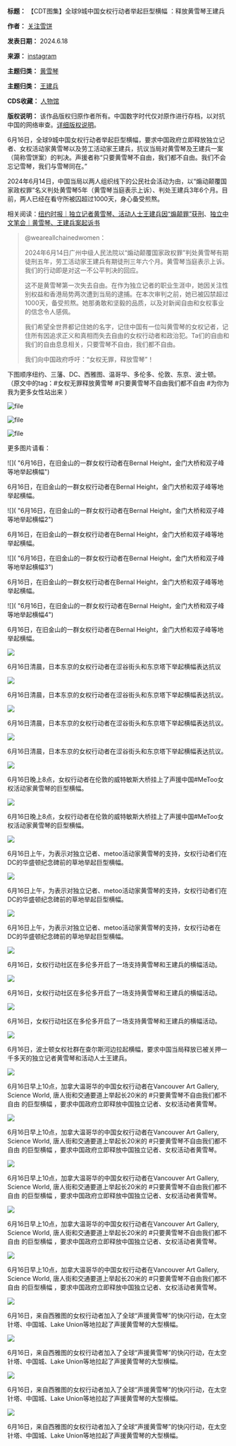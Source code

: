 

**标题：** 【CDT图集】全球9城中国女权行动者举起巨型横幅 ：释放黄雪琴王建兵  

**作者：** [关注雪饼](https://chinadigitaltimes.net/space/关注雪饼)  

**发表日期：** 2024.6.18  

**来源：** [instagram](https://www.instagram.com/p/C8UVxniJpfW/?igsh=MWQ1ZGUxMzBkMA%3D%3D)  

**主题归类：** [黄雪琴](https://chinadigitaltimes.net/space/黄雪琴)  

**主题归类：** [王建兵](https://chinadigitaltimes.net/space/王建兵)  

**CDS收藏：** [人物馆](https://chinadigitaltimes.net/space/%E4%BA%BA%E7%89%A9%E9%A6%86)  

**版权说明：** 该作品版权归原作者所有。中国数字时代仅对原作进行存档，以对抗中国的网络审查。[详细版权说明](https://chinadigitaltimes.net/chinese/copyright)。


6月16日，全球9城中国女权行动者举起巨型横幅，要求中国政府立即释放独立记者、女权活动家黄雪琴以及劳工活动家王建兵，抗议当局对黄雪琴及王建兵一案（简称雪饼案）的判决。声援者称“只要黄雪琴不自由，我们都不自由。我们不会忘记雪琴，我们与雪琴同在。”


2024年6月14日，中国当局以两人组织线下的公民社会活动为由，以“煽动颠覆国家政权罪”名义判处黄雪琴5年（黄雪琴当庭表示上诉）、判处王建兵3年6个月。目前，两人已经在看守所被囚超过1000天，身心备受煎熬。


相关阅读：[纽约时报｜独立记者黄雪琴、活动人士王建兵因“煽颠罪”获刑](https://cn.nytimes.com/china/20240617/china-me-too-verdict/ "纽约时报｜独立记者黄雪琴、活动人士王建兵因“煽颠罪”获刑")、[独立中文笔会｜黄雪琴、王建兵案起诉书](https://www.chinesepen.org/blog/archives/193818 "独立中文笔会｜黄雪琴、王建兵案起诉书")



> @weareallchainedwomen：
> 
> 
> 2024年6月14日广州中级人民法院以“煽动颠覆国家政权罪”判处黄雪琴有期徒刑五年，劳工活动家王建兵有期徒刑三年六个月。黄雪琴当庭表示上诉。我们的行动即是对这一不公平判决的回应。
> 
> 
> 这不是黄雪琴第一次失去自由。在作为独立记者的职业生涯中，她因关注性别权益和香港局势两次遭到当局的逮捕。在本次审判之前，她已被囚禁超过1000天，备受煎熬。她那勇敢和坚毅的品质，以及对新闻自由和女权事业的信念令人感佩。
> 
> 
> 我们希望全世界都记住她的名字，记住中国有一位叫黄雪琴的女权记者，记住所有因追求正义和真相而失去自由的女权行动者和政治犯。Ta们的自由和我们的自由息息相关，只要雪琴不自由，我们都不自由。
> 
> 
> 我们向中国政府呼吁：“女权无罪，释放雪琴”！


下图顺序纽约、三藩、DC、西雅图、温哥华、多伦多、伦敦、东京、波士顿。 （原文中的tag：#女权无罪释放黄雪琴 #只要黄雪琴不自由我们都不自由 #为你为我为更多女性站出来 ）


![file](https://chinadigitaltimes.net/chinese/files/2024/06/image-1718707510182.png)  

![file](https://chinadigitaltimes.net/chinese/files/2024/06/image-1718707516304.png)  

![file](https://chinadigitaltimes.net/chinese/files/2024/06/image-1718707523926.png)


更多图片请看：










![]( "6月16日，在旧金山的一群女权行动者在Bernal Height，金门大桥和双子峰等地举起横幅")


6月16日，在旧金山的一群女权行动者在Bernal Height，金门大桥和双子峰等地举起横幅。









![]( "6月16日，在旧金山的一群女权行动者在Bernal Height，金门大桥和双子峰等地举起横幅2")


6月16日，在旧金山的一群女权行动者在Bernal Height，金门大桥和双子峰等地举起横幅。









![]( "6月16日，在旧金山的一群女权行动者在Bernal Height，金门大桥和双子峰等地举起横幅3")


6月16日，在旧金山的一群女权行动者在Bernal Height，金门大桥和双子峰等地举起横幅。









![]( "6月16日，在旧金山的一群女权行动者在Bernal Height，金门大桥和双子峰等地举起横幅4")


6月16日，在旧金山的一群女权行动者在Bernal Height，金门大桥和双子峰等地举起横幅。









![]( "6月16日清晨，日本东京的女权行动者在涩谷街头和东京塔下举起横幅表达抗议")


6月16日清晨，日本东京的女权行动者在涩谷街头和东京塔下举起横幅表达抗议









![]( "6月16日清晨，日本东京的女权行动者在涩谷街头和东京塔下举起横幅表达抗议2")


6月16日清晨，日本东京的女权行动者在涩谷街头和东京塔下举起横幅表达抗议。









![]( "6月16日清晨，日本东京的女权行动者在涩谷街头和东京塔下举起横幅表达抗议3")


6月16日清晨，日本东京的女权行动者在涩谷街头和东京塔下举起横幅表达抗议。









![]( "6月16日清晨，日本东京的女权行动者在涩谷街头和东京塔下举起横幅表达抗议4")


6月16日清晨，日本东京的女权行动者在涩谷街头和东京塔下举起横幅表达抗议。









![]( "6月16日晚上8点，女权行动者在伦敦的威特敏斯大桥挂上了声援中国#MeToo女权活动家黄雪琴的巨型横幅。")


6月16日晚上8点，女权行动者在伦敦的威特敏斯大桥挂上了声援中国#MeToo女权活动家黄雪琴的巨型横幅。









![]( "6月16日晚上8点，女权行动者在伦敦的威特敏斯大桥挂上了声援中国#MeToo女权活动家黄雪琴的巨型横幅2")


6月16日晚上8点，女权行动者在伦敦的威特敏斯大桥挂上了声援中国#MeToo女权活动家黄雪琴的巨型横幅。









![]( "6月16日上午，为表示对独立记者、metoo活动家黄雪琴的支持，女权行动者们在DC的华盛顿纪念碑前的草地举起巨型横幅3")


6月16日上午，为表示对独立记者、metoo活动家黄雪琴的支持，女权行动者们在DC的华盛顿纪念碑前的草地举起巨型横幅。









![]( "6月16日上午，为表示对独立记者、metoo活动家黄雪琴的支持，女权行动者们在DC的华盛顿纪念碑前的草地举起巨型横幅2")


6月16日上午，为表示对独立记者、metoo活动家黄雪琴的支持，女权行动者们在DC的华盛顿纪念碑前的草地举起巨型横幅。









![]( "6月16日上午，为表示对独立记者、metoo活动家黄雪琴的支持，女权行动者在DC的华盛顿纪念碑前的草地举起巨型横幅。")


6月16日上午，为表示对独立记者、metoo活动家黄雪琴的支持，女权行动者在DC的华盛顿纪念碑前的草地举起巨型横幅。









![]( "6月16日，女权行动社区开启了一场支持黄雪琴和王建兵的横幅活动")


6月16日，女权行动社区在多伦多开启了一场支持黄雪琴和王建兵的横幅活动。









![]( "6月16日，女权行动社区开启了一场支持黄雪琴和王建兵的横幅活动2")


6月16日，女权行动社区在多伦多开启了一场支持黄雪琴和王建兵的横幅活动。









![]( "6月16日，女权行动社区开启了一场支持黄雪琴和王建兵的横幅活动3")


6月16日，女权行动社区在多伦多开启了一场支持黄雪琴和王建兵的横幅活动。









![]( "6月16日，波士顿女权社群在查尔斯河边拉起横幅，要求中国当局释放已被关押一千多天的独立记者黄雪琴和活动人士王建兵。")


6月16日，波士顿女权社群在查尔斯河边拉起横幅，要求中国当局释放已被关押一千多天的独立记者黄雪琴和活动人士王建兵。









![]( "6月16日早上10点，加拿大温哥华的中国女权行动者")


6月16日早上10点，加拿大温哥华的中国女权行动者在Vancouver Art Gallery, Science World, 唐人街和交通要道上举起长20米的 #只要黄雪琴不自由我们都不自由 的巨型横幅 ，要求中国政府立即释放中国独立记者、女权活动者黄雪琴。









![]( "6月16日早上10点，加拿大温哥华的中国女权行动者2")


6月16日早上10点，加拿大温哥华的中国女权行动者在Vancouver Art Gallery, Science World, 唐人街和交通要道上举起长20米的 #只要黄雪琴不自由我们都不自由 的巨型横幅 ，要求中国政府立即释放中国独立记者、女权活动者黄雪琴。









![]( "6月16日早上10点，加拿大温哥华的中国女权行动者3")


6月16日早上10点，加拿大温哥华的中国女权行动者在Vancouver Art Gallery, Science World, 唐人街和交通要道上举起长20米的 #只要黄雪琴不自由我们都不自由 的巨型横幅 ，要求中国政府立即释放中国独立记者、女权活动者黄雪琴。









![]( "6月16日早上10点，加拿大温哥华的中国女权行动者4")


6月16日早上10点，加拿大温哥华的中国女权行动者在Vancouver Art Gallery, Science World, 唐人街和交通要道上举起长20米的 #只要黄雪琴不自由我们都不自由 的巨型横幅 ，要求中国政府立即释放中国独立记者、女权活动者黄雪琴。









![]( "6月16日早上10点，加拿大温哥华的中国女权行动者5")


6月16日早上10点，加拿大温哥华的中国女权行动者在Vancouver Art Gallery, Science World, 唐人街和交通要道上举起长20米的 #只要黄雪琴不自由我们都不自由 的巨型横幅 ，要求中国政府立即释放中国独立记者、女权活动者黄雪琴。









![]( "6月16日，来自西雅图的女权行动者加入了全球“声援黄雪琴”的快闪行动")


6月16日，来自西雅图的女权行动者加入了全球“声援黄雪琴”的快闪行动，在太空针塔、中国城、Lake Union等地拉起了声援黄雪琴的大型横幅。









![]( "6月16日，来自西雅图的女权行动者加入了全球“声援黄雪琴”的快闪行动2")


6月16日，来自西雅图的女权行动者加入了全球“声援黄雪琴”的快闪行动，在太空针塔、中国城、Lake Union等地拉起了声援黄雪琴的大型横幅。









![]( "6月16日，来自西雅图的女权行动者加入了全球“声援黄雪琴”的快闪行动3")


6月16日，来自西雅图的女权行动者加入了全球“声援黄雪琴”的快闪行动，在太空针塔、中国城、Lake Union等地拉起了声援黄雪琴的大型横幅。









![]( "6月16日，来自西雅图的女权行动者加入了全球“声援黄雪琴”的快闪行动4")


6月16日，来自西雅图的女权行动者加入了全球“声援黄雪琴”的快闪行动，在太空针塔、中国城、Lake Union等地拉起了声援黄雪琴的大型横幅。







